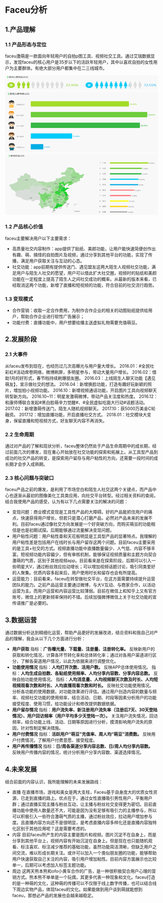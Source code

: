 # Faceu分析



## 1.产品理解
### 1.1 产品形态与定位
faceu激萌是一款面向年轻用户的自拍p图工具、视频社交工具。通过艾瑞数据显示，发现faceu的核心用户是35岁以下的活跃年轻用户，其中以喜欢自拍的女性用户为主要群体。有绝大部分用户都集中在二三线城市。

![性别占比](https://raw.githubusercontent.com/hujieying/Data-Analysis/master/pic/faceu2.png)
![年龄占比](https://raw.githubusercontent.com/hujieying/Data-Analysis/master/pic/faceu3.png)
![区域占比](https://raw.githubusercontent.com/hujieying/Data-Analysis/master/pic/faceu4.png)


### 1.2 产品核心价值
faceu主要解决用户以下主要需求：
* 高质量社交内容制作：app提供了贴纸、美颜功能，让用户能快速简便创作出有趣、萌、搞怪的自拍图片及视频，通过分享到其他平台的功能，实现了传播，满足用户获取关注与互动的心态。
* 社交功能：app前期有提供传送门、遇见盟友这两大陌生人视频社交功能，满足用户与陌生人社交的愿望，用户可以借此扩大社交圈，视频时的贴纸和美颜功能在一定程度上提高了陌生人之间社交成功的概率。从最新的版本来看，已经取消这两个功能，新增了直播和短视频的功能，符合目前的社交流行趋势。

### 1.3 变现模式
* 合作营销：收取一定合作费用，为制作合作企业的相关的动图贴纸提供给用户，帮助合作企业进行软性广告展示；
* 功能付费：直播功能中，用户想要给播主送虚拟礼物需要充值萌豆。

## 2.发展阶段
### 2.1 大事件
从faceu发布到现在，也经历过几次高曝光与用户量大增长。
2016.01：#全民吐彩虹#活动席卷网络，微博刷屏，多明星参与，带动大量用户增长。
2016.02：借助1月的好形式，春节档持续刷爆朋友圈。
2016.03：上线陌生人聊天功能【遇见萌友】，宣示做社交的想法。
2016.04：新增换脸功能，打造有趣好玩新颖的照片，增加拍小视频功能。
2016.10：新增视频通话功能，开启图片工具向视频聊天转型新方向。
2016.10~11：明星发激萌微博，带动产品关注度和热度。
2016.12：和康师傅联合发起#黑白脸萌辛力觉醒#、#全民虚拟吃面大行动#话题活动。
2017.02：新增激萌传送门，陌生人随机视频聊天。
2017.10：获5000万美金C轮融资。
2017.12：增加直播功能，开启直播社交方式。
2018.01：社交模块大变身，保留直播和短视频方式，好友聊天内容不再消失。

### 2.2 生命周期
通过对产品的了解和现状分析，faceu整体仍然处于产品生命周期中的成长期，经过前面几次的爆发，现在重心开始放在社交功能的探索和拓展上。从工具型产品到成功的社交产品的转变，是探索用户留存与用户粘性的方向，还需要一段时间的成长期才会步入成熟期。

### 2.3 核心问题与突破口
faceu产品之前的爆发，是利用了市场空白和陌生人社交这两个关键点，而产品中心也逐渐从最初的图像美化工具类应用，向社交平台转型。经过相关资料的查阅，结合我使用产品的感受，认为有以下几点需要关注的解决的问题：
* 变现问题：商业模式变现是工具性产品的大障碍。好的产品能抓住用户的痛点，快速获得用户增长，但若只是潜心打磨产品，必然对产品未来的发展不利。目前faceu通过像社交方向发展是一个好突破方向，而购买萌豆的功能相信是也是初期试探。后期能够通过流量解决变现问题。
* 用户粘性问题：用户粘性查和天花板明显是工具型产品的显著特点。我理解的用户粘性差是包括用户在线时长与用户留存这两个问题。目前faceu主要采用的是工具+社交的方式。视频直播功能中直播数量偏少、人气低、内容不够丰富。短视频功能内容偏少，但有审核机制，能够保证视频质量和主题方向契合激萌的气质，区别于其他视频app。目前看来是在探索阶段，后期可以引入一些明星大V，通过粉丝效应拉动增长；可以增加视频话题讨论，吸引同类爱好的人聚集。优质内容多起来后，用户使用时长和留存也会有所提高。
* 运营能力：目前看来，faceu在转型做社交平台，在这方面需要持续提升运营团队的能力。之前产品运营主要通过微博，与大V互动、与商家合作，以活动运营为主。而用户运营和内容运营比较薄弱。目前在微信上和知乎上又有官方账号，微信上的更新频率保持的不错。后续加强微博微信上关于社交功能的宣传语推广是必要的。

## 3.数据运营
通过数据分析达到精细化运营，帮助产品更好的发展改进，结合资料和我自己对产品的理解，我会从以下几个方面进行分析：
* **用户获取**
指标：**广告曝光量、下载量、注册量、注册转化率。**
反映新用户的获取和转化情况，计算各环节转化率和总体转化率；通过对各用户渠道进行区分，了解各渠道用户情况，以此为依据来进行调整优化。
* **功能使用情况**
指标：**人均打开次数、活用户数。** 反映APP总体使用情况。
指标：**人均生成自拍数、各贴纸使用频率、人均分享内容数、分享内容总数。** 反映自拍功能使用情况。
指标：**人均消息量、人均视频聊天次数及时长、人均短视频观看次数和时长、人均直播观看次数和时长。** 反映社交功能使用情况。
分析各功能的使用数据，对功能效果进行评估。通过用户创造内容的数量与频率、视频社交功能的使用频率，结合活动、日期、时段等因素分析用户的功能接受程度、使用习惯，给功能设计和修改提供数据依据。
* **用户留存情况**
指标：**用户流失率、新注册用户流失率（注册后7天、30天登陆情况）、用户回访频率（用户平均多少天登陆一次）。** 关注用户流失情况，回访频率，结合功能上线、活动、日期等原因进行分析，摸清影响用户流失的原因，针对性制定解决措施。
* **用户付费情况**
指标：**活跃用户“萌豆”充值率、周人均“萌豆”消费数。** 反映用户付费情况，了解用户付费意愿、接受程度。
* **用户再传播情况**
指标：**日/周各渠道分享内容总数、日/周人均分享内容数。** 反映用户传播内容的情况，统计分析用户分享内容数、渠道选择情况。

## 4.未来发展
结合前面的内容认识，我所能理解的未来发展路线：
* 直播
在直播市场，游戏和美女是两大支柱，Faceu基于自身庞大的优质女性资源，已走到直播的路上。优点在于，通过女性直播吸引男性用户，平衡用户群；通过直播实现主播与粉丝互动，让主播与粉丝社交变得更为密切。目前直播功能中使用人数量还不大，可能是因为没有足够有吸引力的主播参与，所以可以积极引入一些符合激萌气质的主播，通过粉丝效应，拉动用户增加参与度。且直播内容方向还不是很明显，是考虑直播内容多样化还是直播内容独特化区别于其他应用呢？这是需要考虑的。
* 内容
目前faceu所产生的内容主要是图片和视频。图片沉淀不在自身上，而是分享到其他平台上，视频内容有开始沉淀在自身上。但是现在也只能随机观看、标注喜欢、标注减少推荐的基础功能，虽然功能简洁清晰，但缺乏用户之间交流，难以形成长期关注。或许可以加入一个类似朋友圈的功能，能够帮助用户快速获取自己关注的内容，吸引用户增加粘性。目前内容方面展示也比较单一，后期可以考虑加入标签主题功能。
* 周边
这两天熊本熊和ofo小黄车合作的广告，是一种很积极契合用户心理的营销方式。熊本熊不单单是一个玩偶，其更多代表一种现象和文化。faceu打造的是一种萌的文化，这种萌的传播可以不仅限于线上数字传播，也可以结合线下周边实物产品，体现faceu的文化。如果能做到用户谈到萌就能想到faceu，那想必产品的发展也会越来越稳定。
